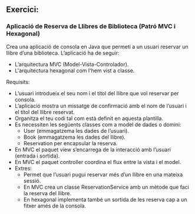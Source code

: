 
## Exercici:
### Aplicació de Reserva de Llibres de Biblioteca (Patró MVC i Hexagonal)

Crea una aplicació de consola en Java que permeti a un usuari reservar un llibre d’una biblioteca. L’aplicació ha de seguir:  
- L’arquitectura MVC (Model-Vista-Controlador).
- L'arquitectura hexagonal com l'hem vist a classe.

Requisits:
- L’usuari introdueix el seu nom i el títol del llibre que vol reservar per consola.
- L’aplicació mostra un missatge de confirmació amb el nom de l’usuari i el títol del llibre reservat.
- Organitza el teu codi tal com està definit en aquesta plantilla.
- Es necessiten les següents classes com a model de dades o domini:
    - User (emmagatzema les dades de l’usuari).
    - Book (emmagatzema les dades del llibre).
    - Reservation per encapsular la reserva.
- En MVC el paquet view s’encarrega de la interacció amb l’usuari (entrada i sortida).
- En MVC el paquet controller coordina el flux entre la vista i el model.
- Extres:
    - Permet que l’usuari pugui reservar més d’un llibre en una mateixa sessió.
    - En MVC crea un classe ReservationService amb un mètode que faci la reserva del llibre.  
    - En hexagonal implementa també un sortida de les reserva cap a un fitxer amés de la consola.

